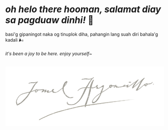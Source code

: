 # **_oh helo there hooman, salamat diay sa pagduaw dinhi!_** 👋

basi'g gipaningot naka og tinuplok diha, pahangin lang suah diri bahala'g kadali 🌬️
###### it's been a joy to be here. enjoy yourself~
<a href="#"><img src="https://github.com/jomelmelmel/jomelmelmel/raw/main/sinulatan.png" width="500" /></a>
<!--
**jomelmelmel/jomelmelmel** is a ✨ _special_ ✨ repository because its `README.md` (this file) appears on your GitHub profile.

Here are some ideas to get you started:

- 🔭 I’m currently working on ...
- 🌱 I’m currently learning ...
- 👯 I’m looking to collaborate on ...
- 🤔 I’m looking for help with ...
- 💬 Ask me about ...
- 📫 How to reach me: ...
- 😄 Pronouns: ...
- ⚡ Fun fact: ...
-->
